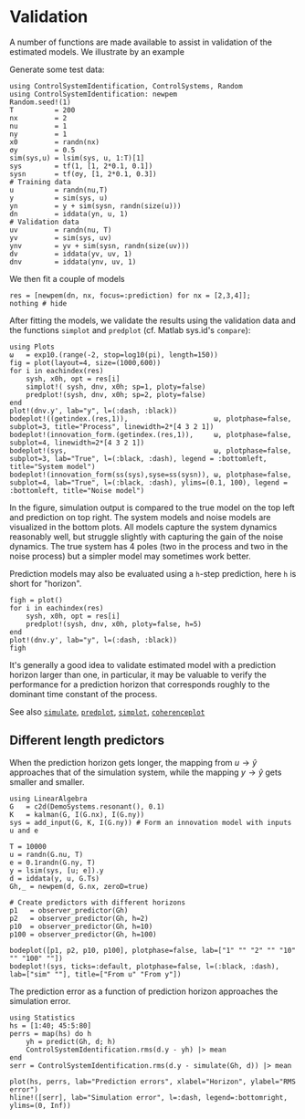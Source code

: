 

# Validation
A number of functions are made available to assist in validation of the estimated models. We illustrate by an example

Generate some test data:
```@example validation
using ControlSystemIdentification, ControlSystems, Random
using ControlSystemIdentification: newpem
Random.seed!(1)
T          = 200
nx         = 2
nu         = 1
ny         = 1
x0         = randn(nx)
σy         = 0.5
sim(sys,u) = lsim(sys, u, 1:T)[1]
sys        = tf(1, [1, 2*0.1, 0.1])
sysn       = tf(σy, [1, 2*0.1, 0.3])
# Training data
u          = randn(nu,T)
y          = sim(sys, u)
yn         = y + sim(sysn, randn(size(u)))
dn         = iddata(yn, u, 1)
# Validation data
uv         = randn(nu, T)
yv         = sim(sys, uv)
ynv        = yv + sim(sysn, randn(size(uv)))
dv         = iddata(yv, uv, 1)
dnv        = iddata(ynv, uv, 1)
```
We then fit a couple of models
```@example validation
res = [newpem(dn, nx, focus=:prediction) for nx = [2,3,4]];
nothing # hide
```
After fitting the models, we validate the results using the validation data and the functions `simplot` and `predplot` (cf. Matlab sys.id's `compare`):
```@example validation
using Plots
ω   = exp10.(range(-2, stop=log10(pi), length=150))
fig = plot(layout=4, size=(1000,600))
for i in eachindex(res)
    sysh, x0h, opt = res[i]
    simplot!( sysh, dnv, x0h; sp=1, ploty=false)
    predplot!(sysh, dnv, x0h; sp=2, ploty=false)
end
plot!(dnv.y', lab="y", l=(:dash, :black))
bodeplot!((getindex.(res,1)),                     ω, plotphase=false, subplot=3, title="Process", linewidth=2*[4 3 2 1])
bodeplot!(innovation_form.(getindex.(res,1)),     ω, plotphase=false, subplot=4, linewidth=2*[4 3 2 1])
bodeplot!(sys,                                    ω, plotphase=false, subplot=3, lab="True", l=(:black, :dash), legend = :bottomleft, title="System model")
bodeplot!(innovation_form(ss(sys),syse=ss(sysn)), ω, plotphase=false, subplot=4, lab="True", l=(:black, :dash), ylims=(0.1, 100), legend = :bottomleft, title="Noise model")
```

In the figure, simulation output is compared to the true model on the top left and prediction on top right. The system models and noise models are visualized in the bottom plots. All models capture the system dynamics reasonably well, but struggle slightly with capturing the gain of the noise dynamics.
The true system has 4 poles (two in the process and two in the noise process) but a simpler model may sometimes work better.


Prediction models may also be evaluated using a `h`-step prediction, here `h` is short for "horizon".
```@example validation
figh = plot()
for i in eachindex(res)
    sysh, x0h, opt = res[i]
    predplot!(sysh, dnv, x0h, ploty=false, h=5)
end
plot!(dnv.y', lab="y", l=(:dash, :black))
figh
```
It's generally a good idea to validate estimated model with a prediction horizon larger than one, in particular, it may be valuable to verify the performance for a prediction horizon that corresponds roughly to the dominant time constant of the process.


See also [`simulate`](@ref), [`predplot`](@ref), [`simplot`](@ref), [`coherenceplot`](@ref)



## Different length predictors
When the prediction horizon gets longer, the mapping from $u \rightarrow ŷ$ approaches that of the simulation system, while the mapping $y \rightarrow ŷ$ gets smaller and smaller.
```@example validation
using LinearAlgebra
G   = c2d(DemoSystems.resonant(), 0.1)
K   = kalman(G, I(G.nx), I(G.ny))
sys = add_input(G, K, I(G.ny)) # Form an innovation model with inputs u and e

T = 10000
u = randn(G.nu, T)
e = 0.1randn(G.ny, T)
y = lsim(sys, [u; e]).y
d = iddata(y, u, G.Ts)
Gh,_ = newpem(d, G.nx, zeroD=true)

# Create predictors with different horizons
p1   = observer_predictor(Gh)
p2   = observer_predictor(Gh, h=2)
p10  = observer_predictor(Gh, h=10)
p100 = observer_predictor(Gh, h=100)

bodeplot([p1, p2, p10, p100], plotphase=false, lab=["1" "" "2" "" "10" "" "100" ""])
bodeplot!(sys, ticks=:default, plotphase=false, l=(:black, :dash), lab=["sim" ""], title=["From u" "From y"])
```

The prediction error as a function of prediction horizon approaches the simulation error.
```@example validation
using Statistics
hs = [1:40; 45:5:80]
perrs = map(hs) do h
    yh = predict(Gh, d; h)
    ControlSystemIdentification.rms(d.y - yh) |> mean
end
serr = ControlSystemIdentification.rms(d.y - simulate(Gh, d)) |> mean

plot(hs, perrs, lab="Prediction errors", xlabel="Horizon", ylabel="RMS error")
hline!([serr], lab="Simulation error", l=:dash, legend=:bottomright, ylims=(0, Inf))
```

